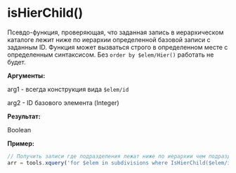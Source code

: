 # isHierChild()
Псевдо-функция, проверяющая, что заданная запись в иерархическом каталоге лежит ниже по иерархии определенной базовой записи с заданным ID.
Функция может вызваться строго  в определенном месте с определенным синтаксисом. Без `order by $elem/Hier()` работать не будет.

**Аргументы:** 

arg1 - всегда конструкция вида `$elem/id`

arg2 - ID базового элемента (Integer)

**Результат:**

Boolean

**Пример:**

```js
// Получить записи где подразделения лежат ниже по иерархии чем подразделение с id = 5618059798961344793
arr = tools.xquery('for $elem in subdivisions where IsHierChild($elem/id, 5618059798961344793) order by $elem/Hier() return $elem');
```
